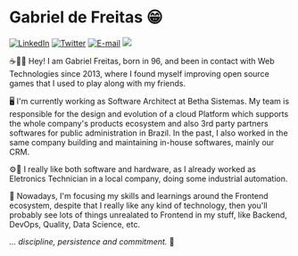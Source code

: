 # Gabriel de Freitas 😁

[![LinkedIn](https://img.shields.io/static/v1?label=LinkedIn&message=%20&logo=LinkedIn)](https://www.linkedin.com/in/gdfreitas)
[![Twitter](https://img.shields.io/static/v1?label=Twitter&message=%20&logo=Twitter)](https://twitter.com/gabrieldfreitas)
[![E-mail](https://img.shields.io/static/v1?label=gdfreitasdev@gmail.com&message=%20&logo=gmail)](mailto:gdfreitasdev@gmail.com) <img src="http://visitor-badge.glitch.me/badge?page_id=gdfreitas.gdfreitas">

☕🚴‍♂️ Hey! I am Gabriel Freitas, born in 96, and been in contact with Web Technologies since 2013, where I found myself improving open source games that I used to play along with my friends.

🖥️ I'm currently working as Software Architect at Betha Sistemas. My team is responsible for the design and evolution of a cloud Platform which supports the whole company's products ecosystem and also 3rd party partners softwares for public administration in Brazil. In the past, I also worked in the same company building and maintaining in-house softwares, mainly our CRM.

⚙️📱 I really like both software and hardware, as I already worked as Eletronics Technician in a local company, doing some industrial automation.

🎯 Nowadays, I'm focusing my skills and learnings around the Frontend ecosystem, despite that I really like any kind of technology, then you'll probably see lots of things unrealated to Frontend in my stuff, like Backend, DevOps, Quality, Data Science, etc.

  *... discipline, persistence and commitment.* 🚀
